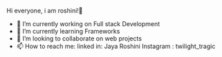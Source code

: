  Hi everyone, i am roshini!🙋‍

- 🔭 I’m currently working on Full stack Development
- 🌱 I’m currently learning Frameworks
- 👯 I’m looking to collaborate on web projects
- 📫 How to reach me: linked in: Jaya Roshini
                      Instagram : twilight_tragic


